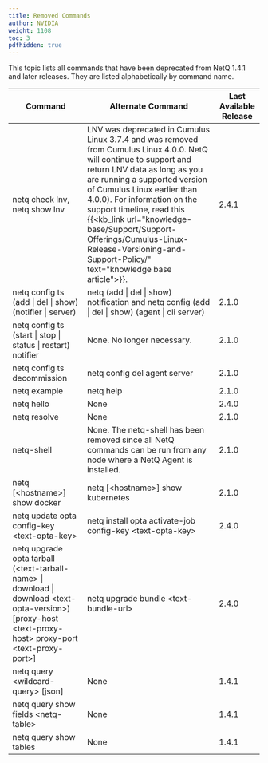```yaml
---
title: Removed Commands
author: NVIDIA
weight: 1108
toc: 3
pdfhidden: true
---
```

This topic lists all commands that have been deprecated from NetQ 1.4.1 and later releases. They are listed alphabetically by command name.

| Command | Alternate Command | Last Available Release |
| --- | --- | --- |
| netq check lnv, netq show lnv | LNV was deprecated in Cumulus Linux 3.7.4 and was removed from Cumulus Linux 4.0.0. NetQ will continue to support and return LNV data as long as you are running a supported version of Cumulus Linux earlier than 4.0.0). For information on the support timeline, read this {{<kb_link url="knowledge-base/Support/Support-Offerings/Cumulus-Linux-Release-Versioning-and-Support-Policy/" text="knowledge base article">}}. | 2.4.1 |
| netq config ts (add \| del \| show) (notifier \| server) | netq (add \| del \| show) notification and netq config (add \| del \| show) (agent \| cli server) | 2.1.0 |
| netq config ts (start \| stop \| status \| restart) notifier | None. No longer necessary. | 2.1.0 |
| netq config ts decommission | netq config del agent server | 2.1.0 |
| netq example | netq help | 2.1.0 |
| netq hello | None | 2.4.0 |
| netq resolve | None | 2.1.0 |
| netq-shell | None. The netq-shell has been removed since all NetQ commands can be run from any node where a NetQ Agent is installed. | 2.1.0 |
| netq [\<hostname\>] show docker | netq [\<hostname\>] show kubernetes | 2.1.0 |
| netq update opta config-key \<text-opta-key\> | netq install opta activate-job config-key \<text-opta-key\> | 2.4.0 |
| netq upgrade opta tarball (\<text-tarball-name\> \| download \| download \<text-opta-version\>) [proxy-host \<text-proxy-host\> proxy-port \<text-proxy-port\>] | netq upgrade bundle \<text-bundle-url\>	| 2.4.0 |
| netq query \<wildcard-query\> [json] | None | 1.4.1 |
| netq query show fields \<netq-table\> | None | 1.4.1 |
| netq query show tables | None | 1.4.1 |
